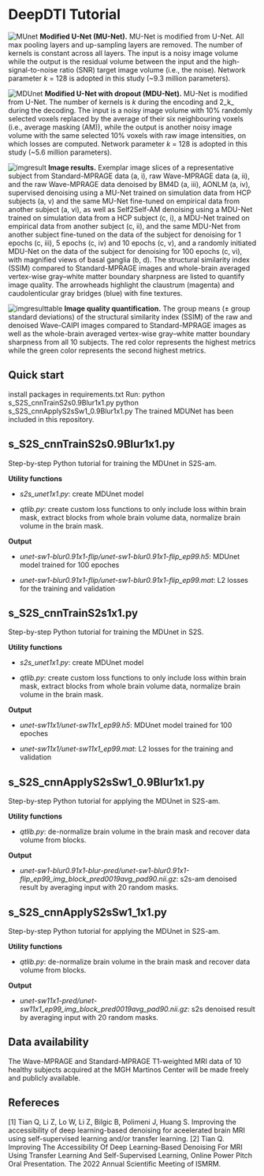 # DeepDTI Tutorial

![MUnet](https://github.com/qiyuantian/Self2Self-AM/tree/main/imgs/MUnet.png)
**Modified U-Net (MU-Net).** MU-Net is modified from U-Net. All max pooling layers and up-sampling layers are removed. The number of kernels is constant across all layers. The input is a noisy image volume while the output is the residual volume between the input and the high-signal-to-noise ratio (SNR) target image volume (i.e., the noise). Network parameter _k_ = 128 is adopted in this study (~9.3 million parameters).

![MDUnet](https://github.com/qiyuantian/Self2Self-AM/tree/main/imgs/MDUnet.png)
**Modified U-Net with dropout (MDU-Net).** MU-Net is modified from U-Net. The number of kernels is _k_ during the encoding and 2_k_ during the decoding. The input is a noisy image volume with 10% randomly selected voxels replaced by the average of their six neighbouring voxels (i.e., average masking (AM)), while the output is another noisy image volume with the same selected 10% voxels with raw image intensities, on which losses are computed. Network parameter _k_ = 128 is adopted in this study (~5.6 million parameters).

![imgresult](https://github.com/qiyuantian/Self2Self-AM/tree/main/imgs/imgresult.png)
**Image results.** Exemplar image slices of a representative subject from Standard-MPRAGE data (a, i), raw Wave-MPRAGE data (a, ii), and the raw Wave-MPRAGE data denoised by BM4D (a, iii), AONLM (a, iv), supervised denoising using a MU-Net trained on simulation data from HCP subjects (a, v) and the same  MU-Net fine-tuned  on  empirical  data from another subject (a, vi), as well as Self2Self-AM denoising using a MDU-Net trained on simulation data from a HCP subject (c, i), a MDU-Net trained on empirical data from another subject (c, ii), and the same MDU-Net from another subject fine-tuned on the data of the subject for denoising for 1 epochs (c, iii), 5 epochs (c, iv) and 10 epochs (c, v), and a randomly initiated MDU-Net on the data of the subject for denoising for 100 epochs (c, vi), with magnified views of basal ganglia (b, d). The structural similarity index (SSIM) compared to Standard-MPRAGE images and whole-brain averaged vertex-wise gray–white matter boundary sharpness are listed to quantify image quality. The arrowheads highlight the claustrum (magenta) and caudolenticular gray bridges (blue) with fine textures.

![imgresulttable](https://github.com/qiyuantian/Self2Self-AM/tree/main/imgs/imgresulttable.png)
**Image quality quantification.** The group means (± group standard deviations) of the structural similarity index (SSIM) of the raw and denoised Wave-CAIPI images compared to Standard-MPRAGE images as well as the whole-brain averaged vertex-wise gray–white matter boundary sharpness from all 10 subjects. The red color represents the highest metrics while the green color represents the second highest metrics.
## Quick start
install packages in requirements.txt
Run:
python s_S2S_cnnTrainS2s0.9Blur1x1.py
python s_S2S_cnnApplyS2sSw1_0.9Blur1x1.py
The trained MDUNet has been included in this repository.
## s_S2S_cnnTrainS2s0.9Blur1x1.py

Step-by-step Python tutorial for training the MDUnet in S2S-am.

**Utility functions**

- *s2s_unet1x1.py*: create MDUnet model

- *qtlib.py*: create custom loss functions to only include loss within brain mask, extract blocks from whole brain volume data, normalize brain volume in the brain mask.

**Output**

- *unet-sw1-blur0.91x1-flip/unet-sw1-blur0.91x1-flip_ep99.h5*: MDUnet model trained for 100 epoches

- *unet-sw1-blur0.91x1-flip/unet-sw1-blur0.91x1-flip_ep99.mat*: L2 losses for the training and validation
## s_S2S_cnnTrainS2s1x1.py

Step-by-step Python tutorial for training the MDUnet in S2S.

**Utility functions**

- *s2s_unet1x1.py*: create MDUnet model

- *qtlib.py*: create custom loss functions to only include loss within brain mask, extract blocks from whole brain volume data, normalize brain volume in the brain mask.

**Output**

- *unet-sw11x1/unet-sw11x1_ep99.h5*: MDUnet model trained for 100 epoches

- *unet-sw11x1/unet-sw11x1_ep99.mat*: L2 losses for the training and validation
## s_S2S_cnnApplyS2sSw1_0.9Blur1x1.py

Step-by-step Python tutorial for applying the MDUnet in S2S-am.

**Utility functions**

- *qtlib.py*:  de-normalize brain volume in the brain mask and recover data volume from blocks.

**Output**

- *unet-sw1-blur0.91x1-blur-pred/unet-sw1-blur0.91x1-flip_ep99_img_block_pred0019avg_pad90.nii.gz*: s2s-am denoised result by averaging input with 20 random masks.
## s_S2S_cnnApplyS2sSw1_1x1.py

Step-by-step Python tutorial for applying the MDUnet in S2S-am.

**Utility functions**

- *qtlib.py*:  de-normalize brain volume in the brain mask and recover data volume from blocks.

**Output**

- *unet-sw11x1-pred/unet-sw11x1_ep99_img_block_pred0019avg_pad90.nii.gz*: s2s denoised result by averaging input with 20 random masks.
## **Data availability**

The Wave-MPRAGE and Standard-MPRAGE T1-weighted MRI data of 10 healthy subjects acquired at the MGH Martinos Center will be made freely and publicly available.

## **Refereces**

[1] Tian Q, Li Z, Lo W, Li Z, Bilgic B, Polimeni J, Huang S. Improving the accessibility of deep learning-based denoising for aceelerated brain MRI using self-supervised learning and/or transfer learning.
[2] Tian Q. Improving The Accessibility Of Deep Learning-Based Denoising For MRI Using Transfer Learning And Self-Supervised Learning, Online Power Pitch Oral Presentation. The 2022 Annual Scientific Meeting of ISMRM.

